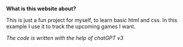 **What is this website about?**

This is just a fun project for myself, to learn basic html and css. In this example I use it to track the upcoming games I want.

*The code is written with the help of chatGPT v3*
